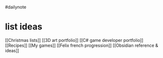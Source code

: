 #dailynote 

# list ideas
[[Christmas lists]]
[[3D art portfolio]]
[[C# game developer portfolio]]
[[Recipes]]
[[My games]]
[[Felix french progression]]
[[Obsidian reference & ideas]]
